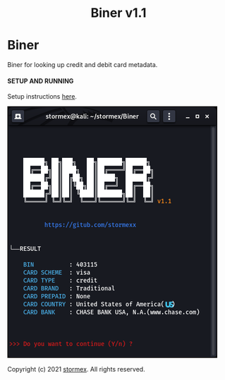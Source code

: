 <h1 align="center">Biner v1.1</h1>

# Biner
Biner for looking up credit and debit card metadata.


#### SETUP AND RUNNING
Setup instructions [here](<https://github.com/stormexx/Biner/wiki/Setting-Up-Biner>).


![Screenshot](https://raw.githubusercontent.com/stormexx/Biner/main/files/screenshot.png)


Copyright (c) 2021 [stormex](https://twitter.com/_stormex/). All rights reserved.
